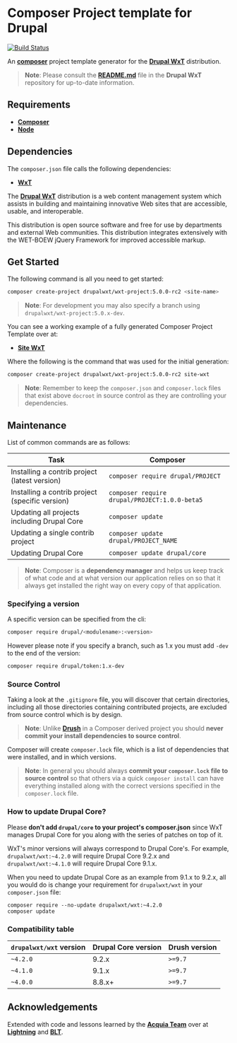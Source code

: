 # Composer Project template for Drupal

[![Build Status][githubci-badge]][githubci]

An **[composer][composer]** project template generator for the **[Drupal WxT][wxt]** distribution.

> **Note**: Please consult the **[README.md][readme]** file in the **Drupal WxT** repository for up-to-date information.

## Requirements

- **[Composer][composer]**
- **[Node][node]**

## Dependencies

The `composer.json` file calls the following dependencies:

- **[WxT][wxt]**

The **[Drupal WxT][wxt]** distribution is a web content management system which assists in building and maintaining innovative Web sites that are accessible, usable, and interoperable.

This distribution is open source software and free for use by departments and external Web communities. This distribution integrates extensively with the WET-BOEW jQuery Framework for improved accessible markup.

## Get Started

The following command is all you need to get started:

```sh
composer create-project drupalwxt/wxt-project:5.0.0-rc2 <site-name>
```

> **Note**: For development you may also specify a branch using `drupalwxt/wxt-project:5.0.x-dev`.

You can see a working example of a fully generated Composer Project Template over at:

- **[Site WxT][site-wxt]**

Where the following is the command that was used for the initial generation:

```sh
composer create-project drupalwxt/wxt-project:5.0.0-rc2 site-wxt
```

> **Note**: Remember to keep the `composer.json` and `composer.lock` files that exist above `docroot` in source control as they are controlling your dependencies.

## Maintenance

List of common commands are as follows:

| Task                                            | Composer                                      |
| ----------------------------------------------- | --------------------------------------------- |
| Installing a contrib project (latest version)   | `composer require drupal/PROJECT`             |
| Installing a contrib project (specific version) | `composer require drupal/PROJECT:1.0.0-beta5` |
| Updating all projects including Drupal Core     | `composer update`                             |
| Updating a single contrib project               | `composer update drupal/PROJECT_NAME`         |
| Updating Drupal Core                            | `composer update drupal/core`                 |

> **Note**: Composer is a **dependency manager** and helps us keep track of what code and at what version our application relies on so that it always get installed the right way on every copy of that application.

### Specifying a version

A specific version can be specified from the cli:

```sh
composer require drupal/<modulename>:<version>
```

However please note if you specify a branch, such as 1.x you must add `-dev` to the end of the version:

```sh
composer require drupal/token:1.x-dev
```

### Source Control

Taking a look at the `.gitignore` file, you will discover that certain directories, including all those directories containing contributed projects, are excluded from source control which is by design.

> **Note**: Unlike **[Drush][drush]** in a Composer derived project you should **never commit your install dependencies to source control**.

Composer will create `composer.lock` file, which is a list of dependencies that were installed, and in which versions.

> **Note**: In general you should always **commit your `composer.lock` file to source control** so that others via a quick `composer install` can have everything installed along with the correct versions specified in the `composer.lock` file.

### How to update Drupal Core?

Please **don't add `drupal/core` to your project's composer.json** since WxT manages Drupal Core for you along with the series of patches on top of it.

WxT's minor versions will always correspond to Drupal Core's. For example, `drupalwxt/wxt:~4.2.0` will require Drupal Core 9.2.x and `drupalwxt/wxt:~4.1.0` will require Drupal Core 9.1.x.

When you need to update Drupal Core as an example from 9.1.x to 9.2.x, all you would do is change your requirement for `drupalwxt/wxt` in your `composer.json` file:

```
composer require --no-update drupalwxt/wxt:~4.2.0
composer update
```

### Compatibility table

| `drupalwxt/wxt` version | Drupal Core version | Drush version |
| ----------------------- | ------------------- | ------------- |
| `~4.2.0`                | 9.2.x               | `>=9.7`       |
| `~4.1.0`                | 9.1.x               | `>=9.7`       |
| `~4.0.0`                | 8.8.x+              | `>=9.7`       |

## Acknowledgements

Extended with code and lessons learned by the **[Acquia Team][acquia]** over at **[Lightning][lightning]** and **[BLT][blt]**.

<!-- Links Referenced -->

[acquia]:          https://acquia.com
[blt]:             https://github.com/acquia/blt
[composer]:        https://getcomposer.org
[docker-scaffold]: https://github.com/drupalwxt/docker-scaffold.git
[drush]:           https://www.drush.org/latest/
[githubci]:        https://github.com/drupalwxt/site-wxt/actions
[githubci-badge]:  https://github.com/drupalwxt/site-wxt/workflows/build/badge.svg
[lightning]:       https://github.com/acquia/lightning
[node]:            https://nodejs.org
[site-wxt]:        https://github.com/drupalwxt/site-wxt
[readme]:          https://github.com/drupalwxt/wxt/blob/4.2.x/README.md
[wxt]:             https://github.com/drupalwxt/wxt
[wxt-project]:     https://github.com/drupalwxt/wxt-project
